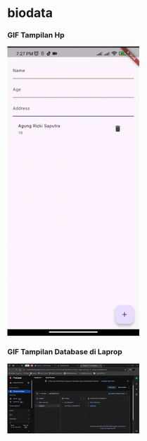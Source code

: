 # biodata

### GIF Tampilan Hp
<img src="https://github.com/AgungRizkiSaputra/Biodata/blob/main/images/Record-HPgif.gif"  width="300px">

### GIF Tampilan Database di Laprop
<img src="https://github.com/AgungRizkiSaputra/Biodata/blob/main/images/Record-LAPTOPgif.gif"  width="300px">
